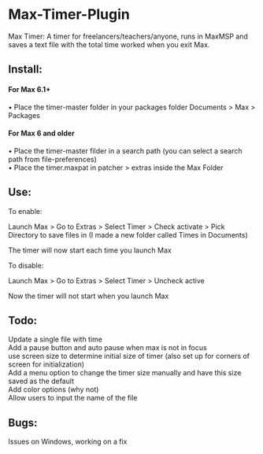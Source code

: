 # Max-Timer-Plugin
Max Timer: A timer for freelancers/teachers/anyone, runs in MaxMSP and saves a text file with the total time worked when you exit Max. 

<h2>Install:</h2>

<h4>For Max 6.1+</h4>

• Place the timer-master folder in your packages folder Documents > Max > Packages

<h4>For Max 6 and older</h4>

• Place the timer-master filder in a search path (you can select a search path from file-preferences)<br>
• Place the timer.maxpat in patcher > extras inside the Max Folder

<h2>Use:</h2>

To enable:

Launch Max > Go to Extras > Select Timer > Check activate > Pick Directory to save files in (I made a new folder called Times in Documents) 

The timer will now start each time you launch Max

To disable:

Launch Max > Go to Extras > Select Timer > Uncheck active

Now the timer will not start when you launch Max

<h2>Todo:</h2>

Update a single file with time<br>
Add a pause button and auto pause when max is not in focus<br>
use screen size to determine initial size of timer (also set up for corners of screen for initialization)<br>
Add a menu option to change the timer size manually and have this size saved as the default<br>
Add color options (why not)<br>
Allow users to input the name of the file

<h2>Bugs:</h2>
Issues on Windows, working on a fix

